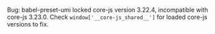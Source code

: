 Bug: babel-preset-umi locked core-js version 3.22.4, incompatible with core-js 3.23.0. Check `window['__core-js_shared__']` for loaded core-js versions to fix.
